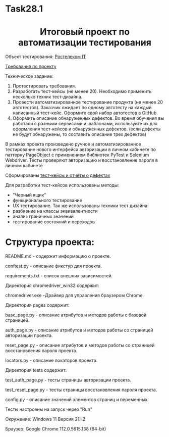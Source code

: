 # Task28.1
<h1 align="center">Итоговый проект по автоматизации тестирования </a> </h1>

Объект тестирования: [Ростелеком IT]( https://b2c.passport.rt.ru/)

[Требования по проекту](https://docs.yandex.ru/docs/view?url=ya-browser%3A%2F%2F4DT1uXEPRrJRXlUFoewruO2sT530Vvqy8MXx3BMRR5WPDV_X5_YBtnmvIPr55hOXU7pC69d52kQkNxmDSg8cXnhEooHUFte9E60PA2EWJLSdTV-VY5OljIREQKTlzXx06UdD-RF5UKiQH91z1_Q9UQ%3D%3D%3Fsign%3DqKHpxpZvAf5X9APwBAkwUOPqICBYA4bstZeWJ6teiGM%3D&name=Требования_SSO_для_тестирования_last.doc&nosw=1)

  Техническое задание:
1. Протестировать требования.
2. Разработать тест-кейсы (не менее 20). Необходимо применить несколько техник тест-дизайна.
3. Провести автоматизированное тестирование продукта (не менее 20 автотестов). Заказчик ожидает по одному автотесту на каждый написанный тест-кейс. Оформите свой набор автотестов в GitHub.
4. Оформить описание обнаруженных дефектов. Во время обучения вы работали с разными сервисами и шаблонами, используйте их для оформления тест-кейсов и обнаруженных дефектов. (если дефекты не будут обнаружены, то составить описание трех дефектов)

  В рамках проекта произведено ручное и автоматизированное тестирование нового интерфейса авторизации в личном кабинете по паттерну PageObject с применением библиотек PyTest и Selenium Webdriver. Тесты проверяют авторизацию и восстановление пароля в личном кабинете

  Сформированы [тест-кейсы и отчёты о дефектах](https://docs.google.com/spreadsheets/d/10aG4ToZBRYa0f-dH_O-Ab4_E6uBeFuK8sgdiqJle0rU/edit?usp=sharing)
  
Для разработки тест-кейсов использованы методы:
- "Черный ящик"
- функционального тестирование
- UX тестирование.
Так же использованы техники тест дизайна:
- разбиение на классы эквивалентности
- анализ граничных значений
- тестирование состояний и переходов

<h1 align=>Структура проекта:</h1>

README.md - содержит информацию о проекте.

conftest.py - описание фикстур для проекта.

requirements.txt - список внешних зависимостей.


Директория chromedriver_win32 содержит:

chromedriver.exe -Драйвер для управления браузером Chrome


Директория pages содержит:

base_page.py - описание атрибутов и методов работы с базовой страницей.

auth_page.py - описание атрибутов и методов работы со страницей авторизации проекта.

reset_page.py - описание атрибутов и методов работы со страницей восстановления пароля проекта.

locators.py - описание локаторов проекта.


Директория tests содержит:

test_auth_page.py - тесты страницы авторизации проекта.

test_reset_page.py - тесты страницы восстановления пароля проекта.

config.py - описание значений элементов страниц и переменных.

Тесты настроены на запуск через "Run"

Окружение: Windows 11 Версия 21H2

Браузер: Google Chrome 112.0.5615.138 (64-bit)
